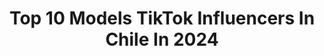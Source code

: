 ---
title: Top 10 Models TikTok Influencers In Chile In 2024
description: >-
  Find top models TikTok influencers in Chile in 2024. Most popular hashtags: #chile #model #fashion #fyp.
platform: TikTok
hits: 20
text_top: See the most popular TikTok influencers on inBeat.
text_bottom: Our database aggregates 20 TikTok influencers like this in Chile for you to pitch.
profiles:
  - username: "panchotarud"
    fullname: >-
      Francisco Tarud
    bio: >-
      Model 🇨🇱 Love clothes ig: pancho_tarud
    location: "Chile"
    followers: 3863
    engagement: 1402
    commentsToLikes: 0.036166
    id: ckd0yqnnyleh30j23mktsglyg
    verified: false
    hashtags: "#haul, #inspo, #chile, #outfitinspo"
  - username: "parchero_viral"
    fullname: >-
      parchero_viral
    bio: >-
      sigueme en Instagram🙋‍♂️😭☝️☝️92k🔓 100k🔒se feliz visita mi Instagram 😎🙂🏆
    location: "Chile"
    followers: 16800
    engagement: 1794
    commentsToLikes: 0.083814
    id: ckb9b60y6x1vg0j233lfjrqoy
    verified: false
    hashtags: "#risa, #bihahidonostia, #marruecos, #bogota"
  - username: "abraham.r_"
    fullname: >-
      🖤 ABRAJAMS 🖤
    bio: >-
      Un loco buena onda ✨ Amante de las 📸 ABRAHAM MATIAS 🌹 🇨🇱🏳️‍🌈📍 stgo
    location: "Chile"
    followers: 5368
    engagement: 1143
    commentsToLikes: 0.026722
    id: ckdnuwwo8nubu0j23megm2jhc
    verified: false
    hashtags: "#estilo, #outfit, #fashion, #rosa"
  - username: "le_petit_le_puff"
    fullname: >-
      Le Petit Le Puff
    bio: >-
      Aguántenme mientras no salgo de casa🤷🏻‍♂️ Diseño de moda y tik toks muy gays☄️
    location: "Chile"
    followers: 2425
    engagement: 1386
    commentsToLikes: 0.040800
    id: ckbffubr4aqy30j23v08jg60r
    verified: false
    hashtags: "#model, #runway, #lgbt, #gay"
  - username: "te_con.leche"
    fullname: >-
      cafeina u.u
    bio: >-
      no tengo ideas :( 🇨🇱saquenme de aquí she/her ☁️🦖☕☁️ ;-;
    location: "Chile"
    followers: 7965
    engagement: 2362
    commentsToLikes: 0.102372
    id: ckaupfjm3uiaw0j23x46jxput
    verified: false
    hashtags: "#greenscreen, #mha, #chile, #otaku"
  - username: "gene.lagos"
    fullname: >-
      Genesis Lagos
    bio: >-
      Disney Fan 🏰 ✨All things Disney✨ Content Creator Instagram @genesis_lagos
    location: "Chile"
    followers: 334200
    engagement: 1409
    commentsToLikes: 0.012231
    id: ckcdj0pu28jv40j23hc45p668
    verified: false
    hashtags: "#disneyworld, #disneyland, #disney, #disneystyle"
  - username: "wecanlovebl"
    fullname: >-
      ♡
    bio: >-
      efe
    location: "Chile"
    followers: 181200
    engagement: 1718
    commentsToLikes: 0.007998
    id: ckb9g5mb551g90j23oqf08zrc
    verified: false
    hashtags: "#fiatpattadon, #mygearandyourgown, #bl, #thaibl"
  - username: "gustavob218"
    fullname: >-
      Gustavo Briceño Gelv
    bio: >-
      Intenté ser influencer en varias redes sociales y TikTok es mi última opción🇻🇪
    location: "Chile"
    followers: 3645
    engagement: 1173
    commentsToLikes: 0.018225
    id: cka0whp3n2wx20i787pjq5tce
    verified: false
    hashtags: "#parati, #quedateencasa, #paraserfeliz, #petlover"
  - username: "catalinajesus_"
    fullname: >-
      C A T A L I N A
    bio: >-
      𝚈𝚘𝚞 𝚌𝚊𝚗.🦋 2 0 0 0
    location: "Chile"
    followers: 2154
    engagement: 1379
    commentsToLikes: 0.009225
    id: ckblglzdgab5t0j230h898khm
    verified: false
    hashtags: "#outfits, #fyp, #dance, #chile"
  - username: "marcoarayar"
    fullname: >-
      Marco Antonio Araya 
    bio: >-
      De Chile pal mundo 🇨🇱
    location: "Chile"
    followers: 2664
    engagement: 780
    commentsToLikes: 0.043232
    id: cka0om4z44gkl0i78f4bzjdjo
    verified: false
    hashtags: "#fashion, #nyc, #dise, #pedreria"
---